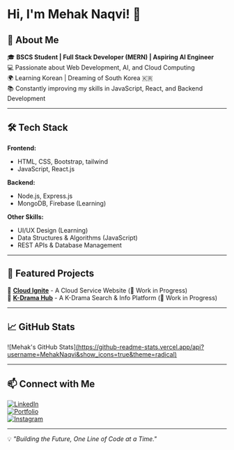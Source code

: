 # Hi, I'm Mehak Naqvi! 👋

## 🚀 About Me
🎓 **BSCS Student | Full Stack Developer (MERN) | Aspiring AI Engineer**  
💻 Passionate about Web Development, AI, and Cloud Computing  
🌍 Learning Korean | Dreaming of South Korea 🇰🇷  
📚 Constantly improving my skills in JavaScript, React, and Backend Development  

---

## 🛠 Tech Stack

**Frontend:**
- HTML, CSS, Bootstrap, tailwind
- JavaScript, React.js

**Backend:**
- Node.js, Express.js
- MongoDB, Firebase (Learning)

**Other Skills:**
- UI/UX Design (Learning)
- Data Structures & Algorithms (JavaScript)
- REST APIs & Database Management

---

## 📌 Featured Projects

🔹 **[Cloud Ignite](#)** - A Cloud Service Website (🚧 Work in Progress)  
🔹 **[K-Drama Hub](#)** - A K-Drama Search & Info Platform  (🚧 Work in Progress)  

---

## 📈 GitHub Stats

![Mehak's GitHub Stats][(https://github-readme-stats.vercel.app/api?username=MehakNaqvi&show_icons=true&theme=radical)](https://github-readme-stats.vercel.app/api?username=kaniz-naqvi&show_icons=true&theme=radical
)

---

## 📫 Connect with Me

[![LinkedIn](https://img.shields.io/badge/LinkedIn-Profile-blue?style=flat&logo=linkedin)](https://www.linkedin.com/in/mehak-naqvi/)  
[![Portfolio](https://img.shields.io/badge/Portfolio-Website-purple?style=flat&logo=react)](#)  
[![Instagram](https://img.shields.io/badge/Instagram-Journey-orange?style=flat&logo=instagram)](#)  

---

💡 *"Building the Future, One Line of Code at a Time."*
